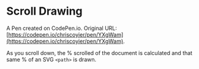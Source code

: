 # Scroll Drawing

A Pen created on CodePen.io. Original URL: [https://codepen.io/chriscoyier/pen/YXgWam](https://codepen.io/chriscoyier/pen/YXgWam).

As you scroll down, the % scrolled of the document is calculated and that same % of an SVG `<path>` is drawn.
